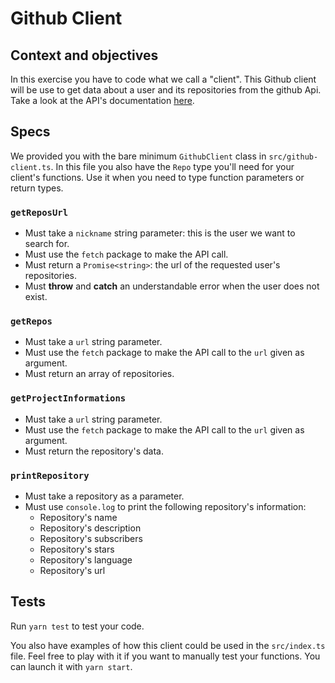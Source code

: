 # Github Client

## Context and objectives

In this exercise you have to code what we call a "client".
This Github client will be use to get data about a user and its repositories from the github Api.
Take a look at the API's documentation [here](https://developer.github.com/v3/users/).

## Specs

We provided you with the bare minimum `GithubClient` class in `src/github-client.ts`.
In this file you also have the `Repo` type you'll need for your client's functions. Use it when you need to type function parameters or return types.

### `getReposUrl`

- Must take a `nickname` string parameter: this is the user we want to search for.
- Must use the `fetch` package to make the API call.
- Must return a `Promise<string>`: the url of the requested user's repositories.
- Must **throw** and **catch** an understandable error when the user does not exist.

### `getRepos`

- Must take a `url` string parameter.
- Must use the `fetch` package to make the API call to the `url` given as argument.
- Must return an array of repositories.

### `getProjectInformations`

- Must take a `url` string parameter.
- Must use the `fetch` package to make the API call to the `url` given as argument.
- Must return the repository's data.

### `printRepository`

- Must take a repository as a parameter.
- Must use `console.log` to print the following repository's information:
  - Repository's name
  - Repository's description
  - Repository's subscribers
  - Repository's stars
  - Repository's language
  - Repository's url

## Tests

Run `yarn test` to test your code.

You also have examples of how this client could be used in the `src/index.ts` file. Feel free to play with it if you want to manually test your functions. You can launch it with `yarn start`.
